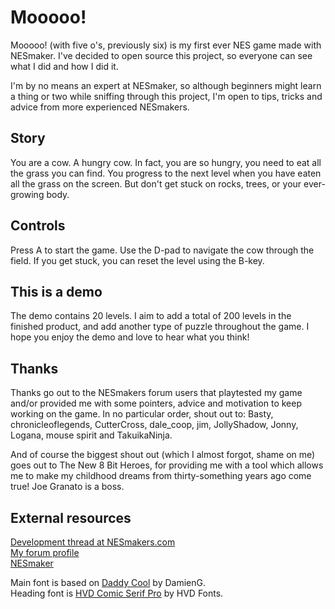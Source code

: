 # Mooooo!

Mooooo! (with five o's, previously six) is my first ever NES game made
with NESmaker. I've decided to open source this project, so everyone can
see what I did and how I did it.

I'm by no means an expert at NESmaker, so although beginners might learn
a thing or two while sniffing through this project, I'm open to tips,
tricks and advice from more experienced NESmakers.

## Story

You are a cow. A hungry cow. In fact, you are so hungry, you need to eat
all the grass you can find. You progress to the next level when you have
eaten all the grass on the screen. But don't get stuck on rocks, trees,
or your ever-growing body.

## Controls
Press A to start the game. Use the D-pad to navigate the cow through the
field. If you get stuck, you can reset the level using the B-key.

## This is a demo
The demo contains 20 levels. I aim to add a total of 200 levels in the
finished product, and add another type of puzzle throughout the game. I
hope you enjoy the demo and love to hear what you think!

## Thanks
Thanks go out to the NESmakers forum users that playtested my game
and/or provided me with some pointers, advice and motivation to keep
working on the game. In no particular order, shout out to: Basty,
chronicleoflegends, CutterCross, dale_coop, jim, JollyShadow, Jonny,
Logana, mouse spirit and TakuikaNinja.

And of course the biggest shout out (which I almost forgot, shame on me)
goes out to The New 8 Bit Heroes, for providing me with a tool which
allows me to make my childhood dreams from thirty-something years ago
come true! Joe Granato is a boss.

## External resources
[Development thread at NESmakers.com](https://www.nesmakers.com/index.php?threads/mooooo.6565/)  
[My forum profile](https://www.nesmakers.com/index.php?members/kevin81.17159/)  
[NESmaker](https://thenew8bitheroes.com)

Main font is based on [Daddy Cool](https://damieng.com/typography/zx-origins/) by DamienG.  
Heading font is [HVD Comic Serif Pro](https://www.1001fonts.com/hvd-comic-serif-pro-font.html) by HVD Fonts.
